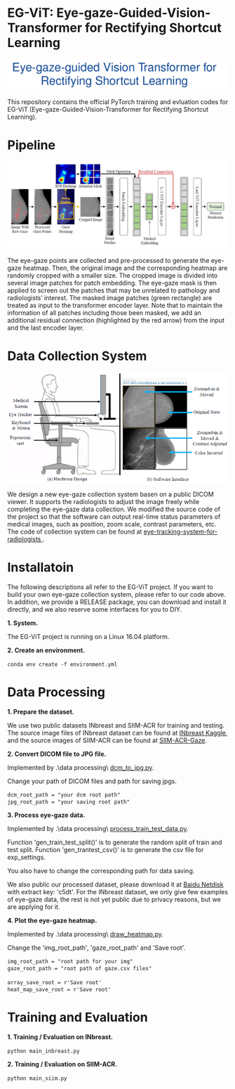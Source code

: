 # EG-ViT: Eye-gaze-Guided-Vision-Transformer for Rectifying Shortcut Learning

<div align="center">
    <img src="/res/title.png">
</div>

This repository contains the official PyTorch training and evluation codes for EG-ViT (Eye-gaze-Guided-Vision-Transformer for Rectifying Shortcut Learning).


# Pipeline

<div align="center">
    <img src="/res/pipeline.jpg">
</div>

The eye-gaze points are collected and pre-processed to generate the eye-gaze heatmap. Then, the original image and the corresponding heatmap are randomly cropped with a smaller size. The cropped image is divided into several image patches for patch embedding. The eye-gaze mask is then applied to screen out the patches that may be unrelated to pathology and radiologists’ interest. The masked image patches (green rectangle) are treated as input to the transformer encoder layer. Note that to maintain the information of all patches including those been masked, we add an additional residual connection (highlighted by the red arrow) from the input and the last encoder layer.


# Data Collection System

<div align="center">
    <img src="/res/overall.png">
</div>

We design a new eye-gaze collection system basen on a public DICOM viewer. It supports the radiologists to adjust the image freely while completing the eye-gaze data collection. We modified the source code of the project so that the software can output real-time status parameters of medical images, such as position, zoom scale, contrast parameters, etc. The code of collection system can be found at [eye-tracking-system-for-radiologists
](https://github.com/MoMarky/eye-tracking-system-for-radiologists/tree/main).


# Installatoin

The following descriptions all refer to the EG-ViT project. If you want to build your own eye-gaze collection system, please refer to our code above. In addition, we provide a RELEASE package, you can download and install it directly, and we also reserve some interfaces for you to DIY.


**1. System.**

The EG-ViT project is running on a Linux 16.04 platform. 

**2. Create an environment.**

`conda env create -f environment.yml`



# Data Processing

**1. Prepare the dataset.**

We use two public datasets INbreast and SIIM-ACR for training and testing. The source image files of INbreast dataset can be found at [INbreast Kaggle](https://www.kaggle.com/datasets/martholi/inbreast?resource=download), and the source images of SIIM-ACR can be found at [SIIM-ACR-Gaze](https://github.com/HazyResearch/observational).


**2. Convert DICOM file to JPG file.**

Implemented by .\data processing\ [dcm_to_jpg.py]().

Change your path of DICOM files and path for saving jpgs.

    dcm_root_path = "your dcm root path" 
    jpg_root_path = "your saving root path" 


**3. Process eye-gaze data.**

Implemented by .\data processing\ [process_train_test_data.py]().

Function 'gen_train_test_split()' is to generate the random split of train and test split. Function 'gen_trantest_csv()' is to generate the csv file for exp_settings. 

You also have to change the corresponding path for data saving.

We also public our processed dataset, please download it at [Baidu Netdisk](https://pan.baidu.com/s/1nLpWgE6mFOuc4gvWSylk9Q) with extract key: 'c5dt'. For the INbreast dataset, we only give few examples of eye-gaze data, the rest is not yet public due to privacy reasons, but we are applying for it.

**4. Plot the eye-gaze heatmap.**

Implemented by .\data processing\ [draw_heatmap.py]().

Change the 'img_root_path', 'gaze_root_path' and 'Save root'.

	img_root_path = "root path for your img"
    gaze_root_path = "root path of gaze.csv files"
    
    array_save_root = r'Save root'
    heat_map_save_root = r'Save root'

# Training and Evaluation

**1. Training / Evaluation on INbreast.**

`python main_inbreast.py`

**2. Training / Evaluation on SIIM-ACR.**

`python main_siim.py`


